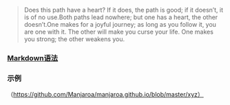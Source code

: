 
> Does this path have a heart? If it does, the path is good; if it doesn’t, it is of no use.Both paths lead nowhere; but one has a heart, the other doesn’t.One makes for a joyful journey; as long as you follow it, you are one with it. The other will make you curse your life. One makes you strong; the other weakens you.


### [Markdown语法](https://markdown.com.cn)
### 示例
（https://github.com/Manjaroa/manjaroa.github.io/blob/master/xyz）
